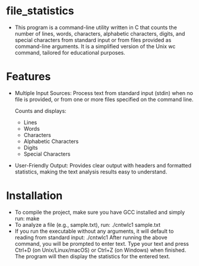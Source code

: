 # file_statistics
 
- This program is a command-line utility written in C that counts the number of lines, words, characters, alphabetic characters, digits,
  and special characters from standard input or from files provided as command-line arguments. It is a simplified version of the Unix wc command,
  tailored for educational purposes.




# Features

- Multiple Input Sources:
  Process text from standard input (stdin) when no file is provided,
  or from one or more files specified on the command line.

  Counts and displays:
  - Lines
  - Words
  - Characters
  - Alphabetic Characters
  - Digits
  - Special Characters

 - User-Friendly Output:
   Provides clear output with headers and formatted statistics,
   making the text analysis results easy to understand.




# Installation

   - To compile the project, make sure you have GCC installed and simply run: make
   - To analyze a file (e.g., sample.txt), run: ./cntwlc1 sample.txt
   - If you run the executable without any arguments, it will default to reading from standard input: ./cntwlc1
     After running the above command, you will be prompted to enter text.
     Type your text and press Ctrl+D (on Unix/Linux/macOS) or Ctrl+Z (on Windows) when finished.
     The program will then display the statistics for the entered text.


 

 

